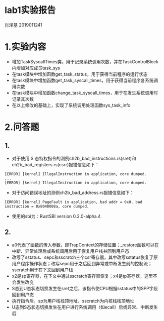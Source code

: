 # lab1实验报告
肖泽基 2019011241
# 1.实验内容
* 增加TaskSyscallTimes类，用于记录系统调用次数，并在TaskControlBlock内增加对应成员task\_sys
* 在task模块中增加函数get\_task\_status，用于获得当前程序的运行状态
* 在task模块中增加函数get\_task\_syscall\_times，用于获得当前程序各系统调用次数
* 在task模块中增加函数change\_task\_syscall\_times，用于在发生系统调用时记录其次数
* 在以上修改的基础上，实现了系统调用处理函数sys\_task\_info

# 2.问答题
## 1.
* 对于使用 S 态特权指令的测例ch2b\_bad\_instructions.rs(sret)和ch2b\_bad\_registers.rs(csrr)报错信息如下：

```
[ERROR] [kernel] IllegalInstruction in application, core dumped.
...
[ERROR] [kernel] IllegalInstruction in application, core dumped.
```

* 对于访问错误地址的测例ch2b\_bad\_address.rs报错信息如下：

```
[ERROR] [kernel] PageFault in application, bad addr = 0x0, bad instruction = 0x8040008a, core dumped.
```

* 使用的sbi为：RustSBI version 0.2.0-alpha.4

## 2.
* a0代表了函数的传入参数，即TrapContext的存储位置；_restore函数可以在中断、异常处理后或系统调用后用于恢复用户栈并回到用户态
* 改写了sstatus、sepc和sscratch三个csr寄存器，其中改写sstatus恢复了原用户程序操作状态；改写sepc用于之后回到异常或中断发生前的控制流；sscratch用于在下文回到用户栈
* x2是sp寄存器，在下文中通过sscratch寄存器恢复；x4是tp寄存器，这里不会发生改变
* S态到U态状态切换发生在sret之后，该指令使CPU根据sstatus中的SPP字段回到用户态
* 执行指令后，sp为用户栈栈顶地址，sscratch为内核栈栈顶地址
* U态到S态状态切换发生在用户进行系统调用（如ecall）后或异常、中断发生后